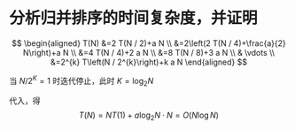 # 分析归并排序的时间复杂度，并证明

$$
\begin{aligned}
T(N) &=2 T(N / 2)+a N \\
    &=2\left(2 T(N / 4)+\frac{a}{2} N\right)+a N \\
    &=4 T(N / 4)+2 a N \\
    &=8 T(N / 8)+3 a N \\
    & \vdots \\
    &=2^{k} T\left(N / 2^{k}\right)+k a N
    \end{aligned}
$$

当 $N/2^{K}=1$ 时迭代停止，此时 $K=\log_{2}N$

代入，得
$$
T(N) = NT(1)+a\log_2N\cdot{}N = O(N\log{N})
$$
